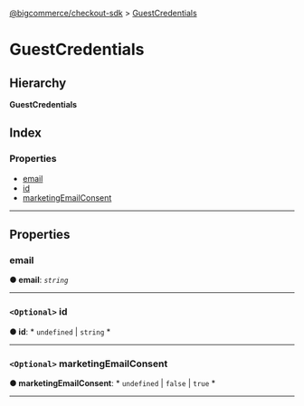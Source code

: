 [@bigcommerce/checkout-sdk](../README.md) > [GuestCredentials](../interfaces/guestcredentials.md)

# GuestCredentials

## Hierarchy

**GuestCredentials**

## Index

### Properties

* [email](guestcredentials.md#email)
* [id](guestcredentials.md#id)
* [marketingEmailConsent](guestcredentials.md#marketingemailconsent)

---

## Properties

<a id="email"></a>

###  email

**● email**: *`string`*

___
<a id="id"></a>

### `<Optional>` id

**● id**: * `undefined` &#124; `string`
*

___
<a id="marketingemailconsent"></a>

### `<Optional>` marketingEmailConsent

**● marketingEmailConsent**: * `undefined` &#124; `false` &#124; `true`
*

___


